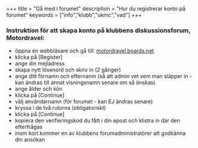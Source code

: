 +++
title = "Gå med i forumet"
description = "Hur du registrerar konto på forumet"
keywords = ["info","klubb","ukmc","vad"]
+++

### Instruktion för att skapa konto på klubbens diskussionsforum, Motordravel:
- öppna en webbläsare och gå till: [motordravel.boards.net](https://motordravel.boards.net)
- klicka på [Register]
- ange din mejladress
- skapa nytt lösenord och skriv in (2 gånger)
- ange ditt förnamn och efternamn (så att admin vet vem man släpper in - kan ändras till annat visningsnamn senare om så önskas)
- ange ålder och kön
- klicka på [Continue]
- välj användarnamn (för forumet - kan EJ ändras senare)
- kryssa i de två rutorna (obligatoriskt)
- klicka på [Continue]
- kopiera den verifieringskod du fått i din epost och klistra in där den efterfrågas
- inom kort kommer en av klubbens forumadministratörer att godkänna din ansökan